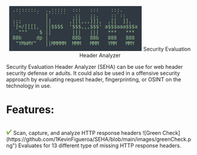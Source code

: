 
<center><img src="/images/SEHA.png" alt="Alt text" title="Optional title">
Security  Evaluation  Header  Analyzer</center>

<p> Security Evaluation Header Analyzer (SEHA) can be use for web header security defense or aduits. It could also
be used in a offensive security approach by evaluating request header, fingerprinting, or OSINT on the technology
in use.</p>

<h1>Features:</h1><br>
<img src="https://github.com/1KevinFigueroa/SEHA/blob/main/images/greenCheck.png" alt="green check" title="Green Check" height="15" weight="15"> Scan, capture, and analyze HTTP response headers
![Green Check](https://github.com/1KevinFigueroa/SEHA/blob/main/images/greenCheck.png") Evaluates for 13 different type of missing HTTP response headers.<br>